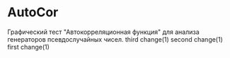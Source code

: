 # AutoCor
Графический тест "Автокорреляционная функция" для анализа генераторов псевдослучайных чисел.
third change(1)
second change(1)
first change(1)
